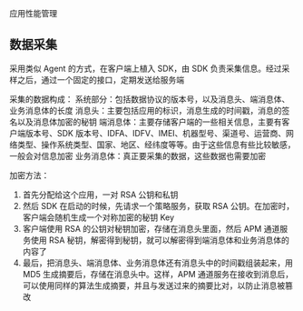 应用性能管理

## 数据采集
采用类似 Agent 的方式，在客户端上植入 SDK，由 SDK 负责采集信息。经过采样之后，通过一个固定的接口，定期发送给服务端

采集的数据构成：
系统部分：包括数据协议的版本号，以及消息头、端消息体、业务消息体的长度
消息头：主要包括应用的标识，消息生成的时间戳，消息的签名以及消息体加密的秘钥
端消息体：主要存储客户端的一些相关信息，主要有客户端版本号、SDK 版本号、IDFA、IDFV、IMEI、机器型号、渠道号、运营商、网络类型、操作系统类型、国家、地区、经纬度等等。由于这些信息有些比较敏感，一般会对信息加密
业务消息体：真正要采集的数据，这些数据也需要加密

加密方法：
1. 首先分配给这个应用，一对 RSA 公钥和私钥
2. 然后 SDK 在启动的时候，先请求一个策略服务，获取 RSA 公钥。在加密时，客户端会随机生成一个对称加密的秘钥 Key
3. 客户端使用 RSA 的公钥对秘钥加密，存储在消息头里面，然后 APM 通道服务使用 RSA 秘钥，解密得到秘钥，就可以解密得到端消息体和业务消息体的内容了
4. 最后，把消息头、端消息体、业务消息体还有消息头中的时间戳组装起来，用 MD5 生成摘要后，存储在消息头中。这样，APM 通道服务在接收到消息后，可以使用同样的算法生成摘要，并且与发送过来的摘要比对，以防止消息被篡改

